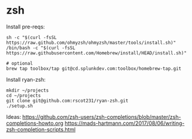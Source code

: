 # zsh

Install pre-reqs:
```
sh -c "$(curl -fsSL https://raw.github.com/ohmyzsh/ohmyzsh/master/tools/install.sh)"
/bin/bash -c "$(curl -fsSL https://raw.githubusercontent.com/Homebrew/install/HEAD/install.sh)"

# optional
brew tap toolbox/tap git@cd.splunkdev.com:toolbox/homebrew-tap.git
```

Install ryan-zsh:
```
mkdir ~/projects
cd ~/projects
git clone git@github.com:rscot231/ryan-zsh.git
./setup.sh
```

Ideas:
https://github.com/zsh-users/zsh-completions/blob/master/zsh-completions-howto.org
https://mads-hartmann.com/2017/08/06/writing-zsh-completion-scripts.html
